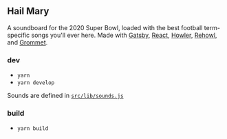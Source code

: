 ## Hail Mary

A soundboard for the 2020 Super Bowl, loaded with the best football term-specific songs you'll ever here. Made with [Gatsby](https://www.gatsbyjs.org), [React](https://reactjs.org), [Howler](http://howlerjs.com), [Rehowl](https://github.com/morinted/rehowl), and [Grommet](http://v2.grommet.io).

### dev

- `yarn`
- `yarn develop`

Sounds are defined in [`src/lib/sounds.js`](https://github.com/albatrocity/hail-mary/blob/master/src/lib/sounds.js)

### build

- `yarn build`
